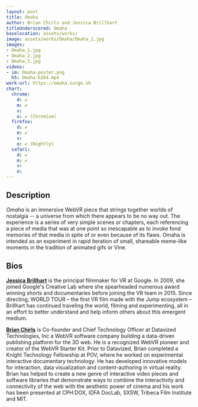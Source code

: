 ```yaml
---
layout: post
title: Omaha
author: Brian Chirls and Jessica Brillhart
titleUnderscored: Omaha
baselocation: assets/works/
image: assets/works/Omaha/Omaha_1.jpg
images:
- Omaha_1.jpg
- Omaha_2.jpg
- Omaha_3.jpg
videos: 
- im: Omaha-poster.png
  h5: Omaha-h264.mp4
work-url: https://omaha.surge.sh
chart:
  chrome:
    d: ✔
    m: ✔
    v: 
    o: ✔ (Chromium)
  firefox:
    d: ✔
    m: ✔
    v: 
    o: ✔ (Nightly)
  safari:
    d: ✔
    m: ✔
    v:
    o:
---
```


## Description
*Omaha* is an immersive WebVR piece that strings together worlds of nostalgia -- a universe from which there appears to be no way out. The experience is a series of very simple scenes or chapters, each referencing a piece of media that was at one point so inescapable as to invoke fond memories of that media in spite of or even because of its flaws. Omaha is intended as an experiment in rapid iteration of small, shareable meme-like moments in the tradition of animated gifs or Vine.    

## Bios	
**[Jessica Brillhart](http://www.jessicabrillhart.com/)** is the principal filmmaker for VR at Google. In 2009, she joined Google's Creative Lab where she spearheaded numerous award winning shorts and documentaries before joining the VR team in 2015. Since directing, WORLD TOUR – the first VR film made with the Jump ecosystem – Brillhart has continued traveling the world, filming and experimenting, all in an effort to better understand and help inform others about this emergent medium. 

**[Brian Chirls](http://chirls.com/)** is Co-founder and Chief Technology Officer at Datavized Technologies, Inc a WebVR software company building a data-driven publishing platform for the 3D web. He is a recognized WebVR pioneer and creator of the WebVR Starter Kit. Prior to Datavized, Brian completed a Knight Technology Fellowship at POV, where he worked on experimental interactive documentary technology. He has developed innovative models for interaction, data visualization and content-authoring in virtual reality. Brian has helped to create a new genre of interactive video pieces and software libraries that demonstrate ways to combine the interactivity and connectivity of the web with the aesthetic power of cinema and his work has been presented at CPH:DOX, IDFA DocLab, SXSW, Tribeca Film Institute and MIT.
